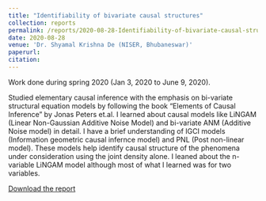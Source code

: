 ```yaml
---
title: "Identifiability of bivariate causal structures"
collection: reports
permalink: /reports/2020-08-28-Identifiability-of-bivariate-causal-structures
date: 2020-08-28
venue: 'Dr. Shyamal Krishna De (NISER, Bhubaneswar)'
paperurl: 
citation: 
---
```

Work done during spring 2020 (Jan 3, 2020 to June 9, 2020).

Studied elementary causal inference with the emphasis on bi-variate structural equation models by following the book “Elements of Causal Inference” by Jonas Peters et.al. I learned about causal models like LiNGAM (Linear Non-Gaussian Additive Noise Model) and bi-variate ANM (Additive Noise model) in detail. I have a brief understanding of IGCI models (Information geometric causal infernce model) and PNL (Post non-linear model). These models help identify causal structure of the phenomena under consideration using the joint density alone. I leaned about the n-variable LiNGAM model although most of what I learned was for two variables. 


[Download the report](https://t-padma.github.io/files/M499_report_padma-t.pdf)
